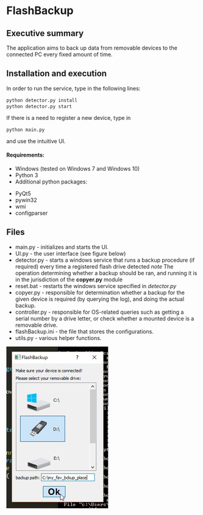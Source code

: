 # FlashBackup

## Executive summary
The application aims to back up data from removable devices to the connected PC every fixed amount of time.

## Installation and execution
In order to run the service, type in the following lines:
```
python detector.py install
python detector.py start
```
If there is a need to register a new device, type in
```
python main.py
```
and use the intuitive UI.

#### Requirements:
 * Windows (tested on Windows 7 and Windows 10)
 * Python 3
 * Additional python packages:
  - PyQt5
  - pywin32
  - wmi
  - configparser


## Files
 * main.py - initializes and starts the UI.
 * UI.py - the user interface (see figure below)
 * detector.py - starts a windows service that runs a backup procedure (if required) every time a registered flash drive detected *note* The operation determining whether a backup should be ran, and running it is in the jurisdiction of the **copyer.py** module
 * reset.bat - restarts the windows service specified in *detector.py*
 * copyer.py - responsible for determination whether a backup for the given device is required (by querying the log), and doing the actual backup.
 * controller.py - responsible for OS-related queries such as getting a serial number by a drive letter, or check whether a mounted device is a removable drive.
 * flashBackup.ini - the file that stores the configurations.
 * utils.py - various helper functions.

 ![](/demo.jpeg?raw=true "")
